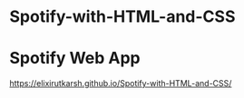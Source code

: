 # Spotify-with-HTML-and-CSS
# Spotify Web App
 https://elixirutkarsh.github.io/Spotify-with-HTML-and-CSS/
